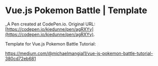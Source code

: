 # Vue.js Pokemon Battle | Template
 _A Pen created at CodePen.io. Original URL: [https://codepen.io/kiedunne/pen/agRXYv](https://codepen.io/kiedunne/pen/agRXYv).

 Template for Vue.js Pokemon Battle Tutorial: 

https://medium.com/@michaelmangial1/vue-js-pokemon-battle-tutorial-380cd72eb681